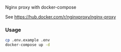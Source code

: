Nginx proxy with docker-compose

See https://hub.docker.com/r/nginxproxy/nginx-proxy 

### Usage

```bash
cp .env.example .env
docker-compose up -d
```
